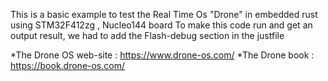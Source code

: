 This is a basic example to test the Real Time Os "Drone" in embedded rust using STM32F412zg , Nucleo144 board
To make this code run and get an output result,  we had to add the Flash-debug section in the justfile 


*The Drone OS web-site : https://www.drone-os.com/ 
*The Drone book : https://book.drone-os.com/
 
